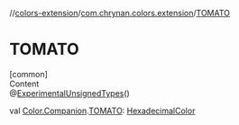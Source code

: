 //[colors-extension](../../index.md)/[com.chrynan.colors.extension](index.md)/[TOMATO](-t-o-m-a-t-o.md)



# TOMATO  
[common]  
Content  
@[ExperimentalUnsignedTypes](https://kotlinlang.org/api/latest/jvm/stdlib/kotlin/-experimental-unsigned-types/index.html)()  
  
val [Color.Companion](../../../colors-core/colors-core/com.chrynan.colors/-color/-companion/index.md).[TOMATO](-t-o-m-a-t-o.md): [HexadecimalColor](../../../colors-core/colors-core/com.chrynan.colors/-hexadecimal-color/index.md)  




